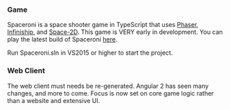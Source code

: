 ### Game ###

Spaceroni is a space shooter game in TypeScript that uses [Phaser](http://phaser.io/), [Infiniship](https://github.com/yuigoto/infiniship), and [Space-2D](https://github.com/wwwtyro/space-2d). This game is VERY early in development. You can play the latest build of Spaceroni [here](https://web.njit.edu/~jj246).

Run Spaceroni.sln in VS2015 or higher to start the project.

### Web Client ###

The web client must needs be re-generated. Angular 2 has seen many changes, and more to come. Focus is now set on core game logic rather than a website and extensive UI.
